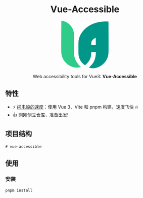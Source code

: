 <div align='center'>
<h1>Vue-Accessible</h1>
<img src='README.assets/logo.png' alt='Boot-Vue - Opinionated Vite Starter Template' width='150'/>
</div>

<p style='text-align: center'>
Web accessibility tools for Vue3: <b>Vue-Accessible</b><br>
</p>

## 特性

- ⚡ [闪电般的速度](#特性)：使用 Vue 3、Vite 和 pnpm 构建，速度飞快 🔥
- 👍 刚刚创立仓库，准备出发!

## 项目结构

```
# vue-accessible
```

## 使用

### 安装

```bash
pnpm install
```
